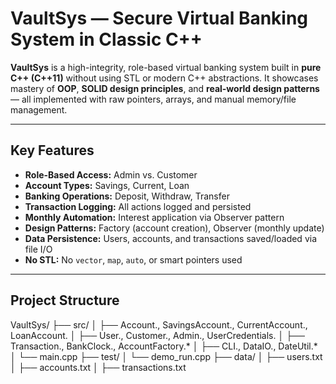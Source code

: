 #  VaultSys — Secure Virtual Banking System in Classic C++

**VaultSys** is a high-integrity, role-based virtual banking system built in **pure C++ (C++11)** without using STL or modern C++ abstractions. It showcases mastery of **OOP**, **SOLID design principles**, and **real-world design patterns** — all implemented with raw pointers, arrays, and manual memory/file management.

---

##  Key Features

-  **Role-Based Access:** Admin vs. Customer
-  **Account Types:** Savings, Current, Loan
-  **Banking Operations:** Deposit, Withdraw, Transfer
-  **Transaction Logging:** All actions logged and persisted
-  **Monthly Automation:** Interest application via Observer pattern
-  **Design Patterns:** Factory (account creation), Observer (monthly update)
-  **Data Persistence:** Users, accounts, and transactions saved/loaded via file I/O
-  **No STL:** No `vector`, `map`, `auto`, or smart pointers used

---

##  Project Structure

VaultSys/
├── src/
│ ├── Account., SavingsAccount., CurrentAccount., LoanAccount.
│ ├── User., Customer., Admin., UserCredentials.
│ ├── Transaction., BankClock., AccountFactory.*
│ ├── CLI., DataIO., DateUtil.*
│ └── main.cpp
├── test/
│ └── demo_run.cpp
├── data/
│ ├── users.txt
│ ├── accounts.txt
│ ├── transactions.txt
